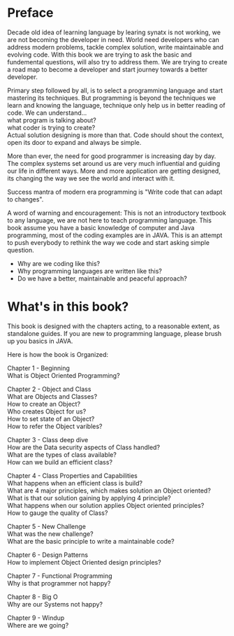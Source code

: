 # Preface

Decade old idea of learning language by learing synatx is not working, we are not becoming the developer in need. World need developers who can address modern problems, tackle complex solution, write maintainable and evolving code. With this book we are trying to ask the basic and fundemental questions, will also try to address them. We are trying to create a road map to become a developer and start journey towards a better developer. 

Primary step followed by all, is to select a programming language and start mastering its techniques. But programming is beyond the techniques we learn and knowing the language, technique only help us in better reading of code. We can understand...</br>
 what program is talking about? </br>
 what coder is trying to create? </br>
Actual solution designing is more than that. Code should shout the context, open its door to expand and always be simple. 

More than ever, the need for good programmer is increasing day by day. The complex systems set around us are very much influential and guiding our life in different ways. More and more application are getting designed, its changing the way we see the world and interact with it.

Success mantra of modern era programming is "Write code that can adapt to changes".

A word of warning and encouragement: This is not an introductory textbook to any language, we are not here to teach programming language. This book assume you have a basic knowledge of computer and Java programming, most of the coding examples are in JAVA. This is an attempt to push everybody to rethink the way we code and start asking simple question.
 
* Why are we coding like this?</br>
* Why programming languages are written like this?</br>
* Do we have a better, maintainable and peaceful approach?</br>

# What's in this book?
This book is designed with the chapters acting, to a reasonable extent, as standalone guides. If you are new to programming language, please brush up you basics in JAVA.

Here is how the book is Organized:

Chapter 1 - Beginning                                                 </br>
   What is Object Oriented Programming?                               </br>

Chapter 2 - Object and Class                                          </br>
   What are Objects and Classes?                                      </br>
   How to create an Object?                                           </br>
   Who creates Object for us?                                         </br>
   How to set state of an Object?                                     </br>
   How to refer the Object varibles?                                  </br>

Chapter 3 - Class deep dive                                           </br>
   How are the Data security aspects of Class handled?                        </br>
   What are the types of class available?                             </br>
   How can we build an efficient class?                               </br>

Chapter 4 - Class Properties and Capabilities                         </br>
   What happens when an efficient class is build?    
   What are 4 major principles, which makes solution an Object oriented?   </br>
   What is that our solution gaining by applying 4 principle?         </br>
   What happens when our solution applies Object oriented principles? </br>
   How to gauge the quality of Class?                                 </br>

Chapter 5 - New Challenge                                             </br>
   What was the new challenge?                                        </br>
   What are the basic principle to write a maintainable code?         </br>

Chapter 6 - Design Patterns                                           </br>
   How to implement Object Oriented design principles?                </br>

Chapter 7 - Functional Programming                                    </br>
   Why is that programmer not happy?                                  </br>

Chapter 8 - Big O                                                     </br>
   Why are our Systems not happy?                                     </br>

Chapter 9 - Windup                                                    </br>
   Where are we going?                                                </br>
